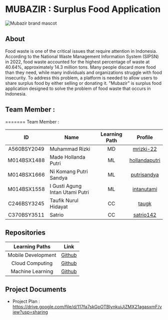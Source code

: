 # MUBAZIR : Surplus Food Application

![Mubazir brand mascot](https://github.com/Mubazir-Bangkit-2023/.github/assets/95016158/f4a7c570-a890-43ee-b4cd-a67724b9f271)

## About
Food waste is one of the critical issues that require attention in Indonesia. According to the National Waste Management Information System (SIPSN) in 2022, food waste accounted for the highest percentage of waste at 40.64%, approximately 14.3 million tons. Many people discard more food than they need, while many individuals and organizations struggle with food insecurity. To address this problem, a platform is needed to allow users to share surplus food by either selling or donating it. "Mubazir" is surplus food application designed to solve the problem of food waste that occurs in Indonesia. 

## Team Member :
=======
Team Member :

| ID           | Name                                | Learning Path | Profile |
| :------------: | ----------------------------------- | :--------------: | :-------: |
| A560BSY2049  | Muhammad Rizki                      | MD             |    [mrizki-22](https://github.com/mrizki-22)    |
| M014BSX1488  | Made Hollanda Putri                 | ML             |    [hollandaputri](https://github.com/hollandaputri)     |
| M014BSX1666  | Ni Komang Putri Sandya              | ML             |    [putrisandya](https://github.com/putrisandya)     |
| M014BSX1558  | I Gusti Agung Intan Utami Putri     | ML             |    [intanutami](https://github.com/intanutami)     |
| C246BSY3245  | Taufik Nurul Hidayat                | CC             |    [taugk](https://github.com/taugk)     |
| C370BSY3511  | Satrio                              | CC             |    [satrio142](https://github.com/satrio142)     |

## Repositories
|   Learning Paths   |                                Link                                |
| :----------------: | :----------------------------------------------------------------: |
| Mobile Development | [Github](https://github.com/Mubazir-Bangkit-2023/mubazir-android) |
|  Cloud Computing  | [Github](https://github.com/Mubazir-Bangkit-2023/mubazir-cloud-computing)  |
|   Machine Learning  | [Github](https://github.com/Mubazir-Bangkit-2023/mubazir-machine-learning)  |

## Project Documents
- Project Plan : https://drive.google.com/file/d/117fa7skGpOTBlynkuiJjZMX21agasxmF/view?usp=sharing
